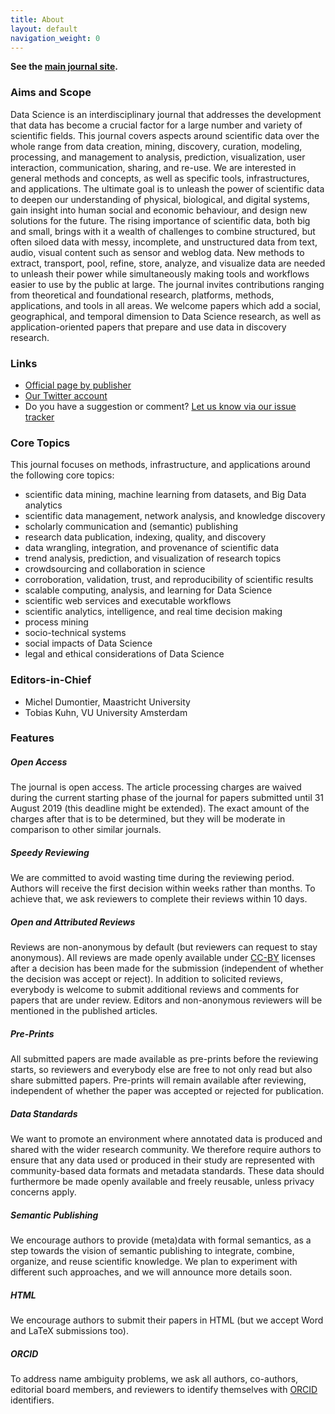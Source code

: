 ```yaml
---
title: About
layout: default
navigation_weight: 0
---
```


**See the [main journal site](https://datasciencehub.net/).**

### Aims and Scope

Data Science is an interdisciplinary journal that addresses the development that data has become a crucial factor for a large number and variety of scientific fields. This journal covers aspects around scientific data over the whole range from data creation, mining, discovery, curation, modeling, processing, and management to analysis, prediction, visualization, user interaction, communication, sharing, and re-use. We are interested in general methods and concepts, as well as specific tools, infrastructures, and applications. The ultimate goal is to unleash the power of scientific data to deepen our understanding of physical, biological, and digital systems, gain insight into human social and economic behaviour, and design new solutions for the future. The rising importance of scientific data, both big and small, brings with it a wealth of challenges to combine structured, but often siloed data with messy, incomplete, and unstructured data from text, audio, visual content such as sensor and weblog data. New methods to extract, transport, pool, refine, store, analyze, and visualize data are needed to unleash their power while simultaneously making tools and workflows easier to use by the public at large. The journal invites contributions ranging from theoretical and foundational research, platforms, methods, applications, and tools in all areas. We welcome papers which add a social, geographical, and temporal dimension to Data Science research, as well as application-oriented papers that prepare and use data in discovery research.


### Links

- [Official page by publisher](http://www.iospress.nl/journal/data-science/)
- [Our Twitter account](https://twitter.com/dtscnc)
- Do you have a suggestion or comment? [Let us know via our issue tracker](https://github.com/data-science-hub/data-science-hub.github.io/issues)


### Core Topics

This journal focuses on methods, infrastructure, and applications around the following core topics:

- scientific data mining, machine learning from datasets, and Big Data analytics
- scientific data management, network analysis, and knowledge discovery
- scholarly communication and (semantic) publishing
- research data publication, indexing, quality, and discovery
- data wrangling, integration, and provenance of scientific data
- trend analysis, prediction, and visualization of research topics
- crowdsourcing and collaboration in science
- corroboration, validation, trust, and reproducibility of scientific results
- scalable computing, analysis, and learning for Data Science
- scientific web services and executable workflows
- scientific analytics, intelligence, and real time decision making
- process mining
- socio-technical systems
- social impacts of Data Science
- legal and ethical considerations of Data Science


### Editors-in-Chief

- Michel Dumontier, Maastricht University
- Tobias Kuhn, VU University Amsterdam

### Features

##### Open Access

The journal is open access. The article processing charges are waived during the current starting phase of the journal for papers submitted until 31 August 2019 (this deadline might be extended). The exact amount of the charges after that is to be determined, but they will be moderate in comparison to other similar journals.

##### Speedy Reviewing

We are committed to avoid wasting time during the reviewing period. Authors will receive the first decision within weeks rather than months. To achieve that, we ask reviewers to complete their reviews within 10 days.

##### Open and Attributed Reviews

Reviews are non-anonymous by default (but reviewers can request to stay anonymous). All reviews are made openly available under [CC-BY](https://creativecommons.org/licenses/by/4.0/) licenses after a decision has been made for the submission (independent of whether the decision was accept or reject). In addition to solicited reviews, everybody is welcome to submit additional reviews and comments for papers that are under review. Editors and non-anonymous reviewers will be mentioned in the published articles.

##### Pre-Prints

All submitted papers are made available as pre-prints before the reviewing starts, so reviewers and everybody else are free to not only read but also share submitted papers. Pre-prints will remain available after reviewing, independent of whether the paper was accepted or rejected for publication.

##### Data Standards

We want to promote an environment where annotated data is produced and shared with the wider research community. We therefore require authors to ensure that any data used or produced in their study are represented with community-based data formats and metadata standards. These data should furthermore be made openly available and freely reusable, unless privacy concerns apply.

##### Semantic Publishing

We encourage authors to provide (meta)data with formal semantics, as a step towards the vision of semantic publishing to integrate, combine, organize, and reuse scientific knowledge. We plan to experiment with different such approaches, and we will announce more details soon.

##### HTML

We encourage authors to submit their papers in HTML (but we accept Word and LaTeX submissions too).

##### ORCID

To address name ambiguity problems, we ask all authors, co-authors, editorial board members, and reviewers to identify themselves with [ORCID](http://orcid.org/) identifiers.
